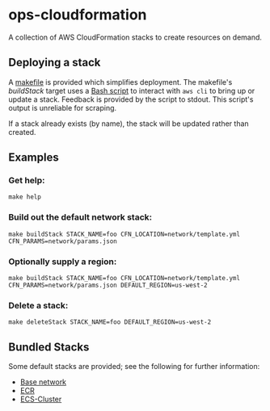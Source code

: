 # ops-cloudformation
A collection of AWS CloudFormation stacks to create resources on demand.


## Deploying a stack
A [makefile](Makefile) is provided which simplifies deployment. The makefile's
*buildStack* target uses a [Bash script](scripts/deploy_stack.sh) to interact
with `aws cli` to bring up or update a stack. Feedback is provided by the
script to stdout. This script's output is unreliable for scraping.

If a stack already exists (by name), the stack will be updated rather than
created.


## Examples
### Get help:
`make help`


### Build out the default network stack:
`make buildStack STACK_NAME=foo CFN_LOCATION=network/template.yml CFN_PARAMS=network/params.json`


### Optionally supply a region:
`make buildStack STACK_NAME=foo CFN_LOCATION=network/template.yml CFN_PARAMS=network/params.json DEFAULT_REGION=us-west-2`


### Delete a stack:
`make deleteStack STACK_NAME=foo DEFAULT_REGION=us-west-2`

## Bundled Stacks
Some default stacks are provided; see the following for further information:

* [Base network](network/)
* [ECR](ecr/)
* [ECS-Cluster](ecs-cluster/)
